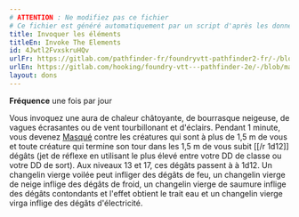 ```yaml
---
# ATTENTION : Ne modifiez pas ce fichier
# Ce fichier est généré automatiquement par un script d'après les données du module Foundry VTT officiel et de sa traduction
title: Invoquer les éléments
titleEn: Invoke The Elements
id: 4Jwtl2FvxskruHQv
urlFr: https://gitlab.com/pathfinder-fr/foundryvtt-pathfinder2-fr/-/blob/master/data/feats/4Jwtl2FvxskruHQv.htm
urlEn: https://gitlab.com/hooking/foundry-vtt---pathfinder-2e/-/blob/master/packs/data/feats.db/invoke-the-elements.json
layout: dons
---
```

**Fréquence** une fois par jour

Vous invoquez une aura de chaleur châtoyante, de bourrasque neigeuse, de vagues écrasantes ou de vent tourbillonant et d'éclairs. Pendant 1 minute, vous devenez [Masqué](../conditions/masqué.md) contre les créatures qui sont à plus de 1,5 m de vous et toute créature qui termine son tour dans les 1,5 m de vous subit [[/r 1d12]] dégâts (jet de réflexe en utilisant le plus élevé entre votre DD de classe ou votre DD de sort). Aux niveaux 13 et 17, ces dégâts passent à à 1d12. Un changelin vierge voilée peut infliger des dégâts de feu, un changelin vierge de neige inflige des dégâts de froid, un changelin vierge de saumure inflige des dégâts contondants et l'effet obtient le trait eau et un changelin vierge virga inflige des dégâts d'électricité.

